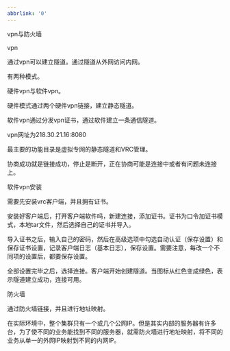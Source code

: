 ```yaml
---
abbrlink: '0'
---
```

vpn与防火墙

vpn

通过vpn可以建立隧道。通过隧道从外网访问内网。

有两种模式。

硬件vpn与软件vpn。

硬件模式通过两个硬件vpn链接，建立静态隧道。

软件vpn通过分发vpn证书，通过软件建立一条通信隧道。

vpn网址为218.30.21.16:8080

最主要的功能目录是虚拟专网的静态隧道和VRC管理。

协商成功就是链接成功，停止是断开，正在协商可能是连接中或者有问题未连接上。

软件vpn安装

需要先安装vrc客户端，并且拥有证书。

安装好客户端后，打开客户端软件吗，新建连接，添加证书。证书为口令加证书模式，本地tar文件，然后选择自己的证书并导入。

导入证书之后，输入自己的密码，然后在高级选项中勾选自动认证（保存设置）和保存证书设置，记录客户端日志（基本日志），保存设置。需要注意，每改一个不同项的设置后，都要保存设置。

全部设置完毕之后，选择连接。客户端开始创建隧道。当图标从红色变成绿色，表示隧道建立成功，连接可用。

防火墙

通过防火墙链接，并且进行地址映射。

在实际环境中，整个集群只有一个或几个公网IP。但是其实内部的服务器有许多台，为了使不同的业务能找到不同的服务器，就需防火墙进行地址映射，将不同的业务从单一的外网IP映射到不同的内网IP。





